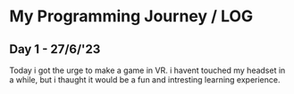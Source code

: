 # My Programming Journey / LOG
## Day 1 - 27/6/'23
Today i got the urge to make a game in VR. i havent touched my headset in a while, but i thaught it would be a fun and intresting learning experience.
